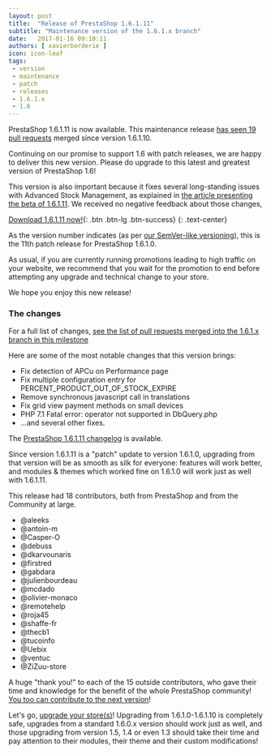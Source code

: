 ```yaml
---
layout: post
title:  "Release of PrestaShop 1.6.1.11"
subtitle: "Maintenance version of the 1.6.1.x branch"
date:   2017-01-16 09:10:11
authors: [ xavierborderie ]
icon: icon-leaf
tags:
 - version
 - maintenance
 - patch
 - releases
 - 1.6.1.x
 - 1.6
---
```


PrestaShop 1.6.1.11 is now available. This maintenance release [has seen 19 pull requests](https://github.com/PrestaShop/PrestaShop/pulls?q=is%3Aclosed+milestone%3A1.6.1.11) merged since version 1.6.1.10.

Continuing on our promise to support 1.6 with patch releases, we are happy to deliver this new version. Please do upgrade to this latest and greatest version of PrestaShop 1.6!

This version is also important because it fixes several long-standing issues with Advanced Stock Management, as explained in [the article presenting the beta of 1.6.1.11](http://build.prestashop.com/news/prestashop-1-6-1-11-beta/). We received no negative feedback about those changes, 

[Download 1.6.1.11 now!](https://www.prestashop.com/versions#previous-version){: .btn .btn-lg .btn-success}
{: .text-center}

As the version number indicates (as per [our SemVer-like versioning](http://build.prestashop.com/news/a-more-semantic-versioning-scheme/)), this is the 11th patch release for PrestaShop 1.6.1.0.<br/>

As usual, if you are currently running promotions leading to high traffic on your website, we recommend that you wait for the promotion to end before attempting any upgrade and technical change to your store.

We hope you enjoy this new release!


### The changes

For a full list of changes, [see the list of pull requests merged into the 1.6.1.x branch in this milestone](https://github.com/PrestaShop/PrestaShop/pulls?q=is%3Aclosed+milestone%3A1.6.1.11)

Here are some of the most notable changes that this version brings:

* Fix detection of APCu on Performance page
* Fix multiple configuration entry for PERCENT_PRODUCT_OUT_OF_STOCK_EXPIRE
* Remove synchronous javascript call in translations
* Fix grid view payment methods on small devices
* PHP 7.1 Fatal error: operator not supported in DbQuery.php
* ...and several other fixes.


The [PrestaShop 1.6.1.11 changelog](https://www.prestashop.com/en/developers-versions/changelog/1.6.1.11-stable) is available.

Since version 1.6.1.11 is a "patch" update to version 1.6.1.0, upgrading from that version will be as smooth as silk for everyone: features will work better, and modules & themes which worked fine on 1.6.1.0 will work just as well with 1.6.1.11.

This release had 18 contributors, both from PrestaShop and from the Community at large. 

* @aleeks
* @antoin-m
* @Casper-O
* @debuss
* @dkarvounaris
* @firstred
* @gabdara
* @julienbourdeau
* @mcdado
* @olivier-monaco
* @remotehelp
* @roja45
* @shaffe-fr
* @thecb1
* @tucoinfo
* @Uebix
* @ventuc
* @ZiZuu-store

A huge "thank you!" to each of the 15 outside contributors, who gave their time and knowledge for the benefit of the whole PrestaShop community! [You too can contribute to the next version](http://doc.prestashop.com/display/PS16/Contributing+code+to+PrestaShop)!

Let's go, [upgrade your store(s)](http://doc.prestashop.com/display/PS16/Updating+PrestaShop)! Upgrading from 1.6.1.0-1.6.1.10 is completely safe, upgrades from a standard 1.6.0.x version should work just as well, and those upgrading from version 1.5, 1.4 or even 1.3 should take their time and pay attention to their modules, their theme and their custom modifications!

